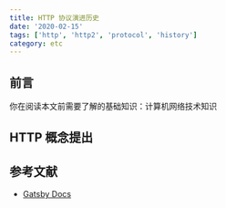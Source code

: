 ```yaml
---
title: HTTP 协议演进历史
date: '2020-02-15'
tags: ['http', 'http2', 'protocol', 'history']
category: etc
---
```


## 前言

你在阅读本文前需要了解的基础知识：计算机网络技术知识

## HTTP 概念提出

## 参考文献

- [Gatsby Docs](https://www.gatsbyjs.com/docs/)
